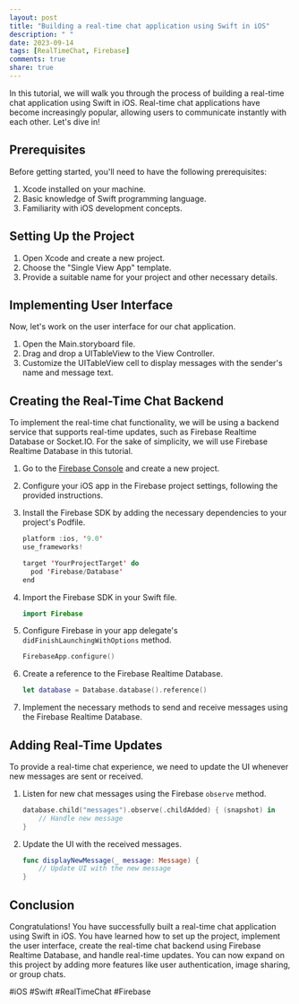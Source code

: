 ```yaml
---
layout: post
title: "Building a real-time chat application using Swift in iOS"
description: " "
date: 2023-09-14
tags: [RealTimeChat, Firebase]
comments: true
share: true
---
```


In this tutorial, we will walk you through the process of building a real-time chat application using Swift in iOS. Real-time chat applications have become increasingly popular, allowing users to communicate instantly with each other. Let's dive in!

## Prerequisites

Before getting started, you'll need to have the following prerequisites:

1. Xcode installed on your machine.
2. Basic knowledge of Swift programming language.
3. Familiarity with iOS development concepts.

## Setting Up the Project

1. Open Xcode and create a new project.
2. Choose the "Single View App" template.
3. Provide a suitable name for your project and other necessary details.

## Implementing User Interface

Now, let's work on the user interface for our chat application.

1. Open the Main.storyboard file.
2. Drag and drop a UITableView to the View Controller.
3. Customize the UITableView cell to display messages with the sender's name and message text.

## Creating the Real-Time Chat Backend

To implement the real-time chat functionality, we will be using a backend service that supports real-time updates, such as Firebase Realtime Database or Socket.IO. For the sake of simplicity, we will use Firebase Realtime Database in this tutorial.

1. Go to the [Firebase Console](https://console.firebase.google.com) and create a new project.
2. Configure your iOS app in the Firebase project settings, following the provided instructions.
3. Install the Firebase SDK by adding the necessary dependencies to your project's Podfile.

    ```swift
    platform :ios, '9.0'
    use_frameworks!

    target 'YourProjectTarget' do
      pod 'Firebase/Database'
    end
    ```

4. Import the Firebase SDK in your Swift file.

    ```swift
    import Firebase
    ```

5. Configure Firebase in your app delegate's `didFinishLaunchingWithOptions` method.

    ```swift
    FirebaseApp.configure()
    ```

6. Create a reference to the Firebase Realtime Database.

    ```swift
    let database = Database.database().reference()
    ```

7. Implement the necessary methods to send and receive messages using the Firebase Realtime Database.

## Adding Real-Time Updates

To provide a real-time chat experience, we need to update the UI whenever new messages are sent or received.

1. Listen for new chat messages using the Firebase `observe` method.

    ```swift
    database.child("messages").observe(.childAdded) { (snapshot) in
        // Handle new message
    }
    ```

2. Update the UI with the received messages.

    ```swift
    func displayNewMessage(_ message: Message) {
        // Update UI with the new message
    }
    ```

## Conclusion

Congratulations! You have successfully built a real-time chat application using Swift in iOS. You have learned how to set up the project, implement the user interface, create the real-time chat backend using Firebase Realtime Database, and handle real-time updates. You can now expand on this project by adding more features like user authentication, image sharing, or group chats.

#iOS #Swift #RealTimeChat #Firebase
